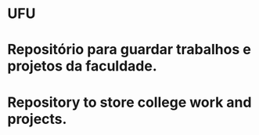 # UFU
# Repositório para guardar trabalhos e projetos da faculdade.
# Repository to store college work and projects.

